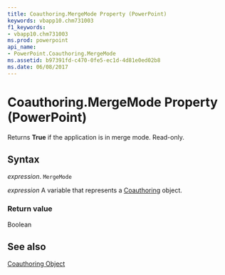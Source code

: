 ```yaml
---
title: Coauthoring.MergeMode Property (PowerPoint)
keywords: vbapp10.chm731003
f1_keywords:
- vbapp10.chm731003
ms.prod: powerpoint
api_name:
- PowerPoint.Coauthoring.MergeMode
ms.assetid: b97391fd-c470-0fe5-ec1d-4d81e0ed02b8
ms.date: 06/08/2017
---
```



# Coauthoring.MergeMode Property (PowerPoint)

Returns  **True** if the application is in merge mode. Read-only.


## Syntax

 _expression_. `MergeMode`

 _expression_ A variable that represents a [Coauthoring](./PowerPoint.Coauthoring.md) object.


### Return value

Boolean


## See also


[Coauthoring Object](PowerPoint.Coauthoring.md)

